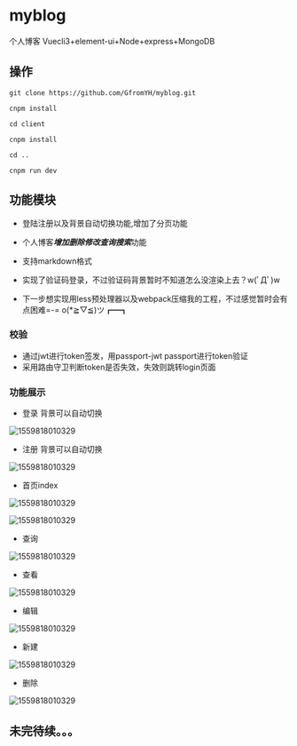 # myblog
个人博客 Vuecli3+element-ui+Node+express+MongoDB

## 操作

~~~
git clone https://github.com/GfromYH/myblog.git

cnpm install

cd client

cnpm install

cd ..

cnpm run dev
~~~


## 功能模块
- 登陆注册以及背景自动切换功能,增加了分页功能

- 个人博客***增加删除修改查询搜索***功能

- 支持markdown格式

- 实现了验证码登录，不过验证码背景暂时不知道怎么没渲染上去？w(ﾟДﾟ)w

- 下一步想实现用less预处理器以及webpack压缩我的工程，不过感觉暂时会有点困难=-= o(*≧▽≦)ツ┏━┓
### 校验
- 通过jwt进行token签发，用passport-jwt passport进行token验证
- 采用路由守卫判断token是否失效，失效则跳转login页面


### 功能展示
 + 登录 背景可以自动切换 



![1559818010329](screenshot/login.png)

+ 注册 背景可以自动切换 

![1559818010329](screenshot/register.png)

+ 首页index

![1559818010329](screenshot/index1.png)

![1559818010329](screenshot/index2.png)

+ 查询

![1559818010329](screenshot/search.png)

+ 查看

![1559818010329](screenshot/look.png)

+ 编辑

![1559818010329](screenshot/edit.png)

+ 新建

![1559818010329](screenshot/newArticle.png)

+ 删除

![1559818010329](screenshot/delete.png)

## 未完待续。。。
